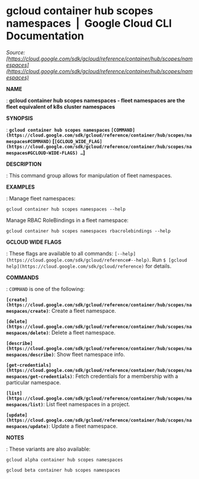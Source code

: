 # gcloud container hub scopes namespaces  |  Google Cloud CLI Documentation

*Source: [https://cloud.google.com/sdk/gcloud/reference/container/hub/scopes/namespaces](https://cloud.google.com/sdk/gcloud/reference/container/hub/scopes/namespaces)*

**NAME**

: **gcloud container hub scopes namespaces - fleet namespaces are the fleet equivalent of k8s cluster namespaces**

**SYNOPSIS**

: **`gcloud container hub scopes namespaces` `[COMMAND](https://cloud.google.com/sdk/gcloud/reference/container/hub/scopes/namespaces#COMMAND)` [`[GCLOUD_WIDE_FLAG](https://cloud.google.com/sdk/gcloud/reference/container/hub/scopes/namespaces#GCLOUD-WIDE-FLAGS) …`]**

**DESCRIPTION**

: This command group allows for manipulation of fleet namespaces.

**EXAMPLES**

: Manage fleet namespaces:

```
gcloud container hub scopes namespaces --help
```

Manage RBAC RoleBindings in a fleet namespace:

```
gcloud container hub scopes namespaces rbacrolebindings --help
```

**GCLOUD WIDE FLAGS**

: These flags are available to all commands: `[--help](https://cloud.google.com/sdk/gcloud/reference#--help)`.
Run `$ [gcloud help](https://cloud.google.com/sdk/gcloud/reference)` for details.

**COMMANDS**

: ``COMMAND`` is one of the following:

**`[create](https://cloud.google.com/sdk/gcloud/reference/container/hub/scopes/namespaces/create)`**:
Create a fleet namespace.

**`[delete](https://cloud.google.com/sdk/gcloud/reference/container/hub/scopes/namespaces/delete)`**:
Delete a fleet namespace.

**`[describe](https://cloud.google.com/sdk/gcloud/reference/container/hub/scopes/namespaces/describe)`**:
Show fleet namespace info.

**`[get-credentials](https://cloud.google.com/sdk/gcloud/reference/container/hub/scopes/namespaces/get-credentials)`**:
Fetch credentials for a membership with a particular namespace.

**`[list](https://cloud.google.com/sdk/gcloud/reference/container/hub/scopes/namespaces/list)`**:
List fleet namespaces in a project.

**`[update](https://cloud.google.com/sdk/gcloud/reference/container/hub/scopes/namespaces/update)`**:
Update a fleet namespace.

**NOTES**

: These variants are also available:

```
gcloud alpha container hub scopes namespaces
```

```
gcloud beta container hub scopes namespaces
```